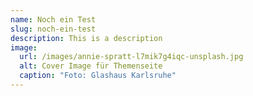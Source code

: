 ```yaml
---
name: Noch ein Test
slug: noch-ein-test
description: This is a description
image:
  url: /images/annie-spratt-l7mik7g4iqc-unsplash.jpg
  alt: Cover Image für Themenseite
  caption: "Foto: Glashaus Karlsruhe"
---
```

